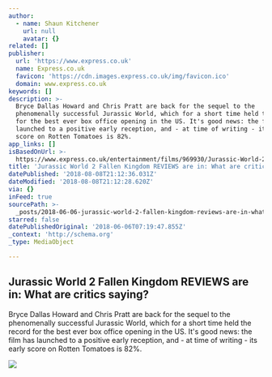 ```yaml
---
author:
  - name: Shaun Kitchener
    url: null
    avatar: {}
related: []
publisher:
  url: 'https://www.express.co.uk'
  name: Express.co.uk
  favicon: 'https://cdn.images.express.co.uk/img/favicon.ico'
  domain: www.express.co.uk
keywords: []
description: >-
  Bryce Dallas Howard and Chris Pratt are back for the sequel to the
  phenomenally successful Jurassic World, which for a short time held the record
  for the best ever box office opening in the US. It's good news: the film has
  launched to a positive early reception, and - at time of writing - its early
  score on Rotten Tomatoes is 82%.
app_links: []
isBasedOnUrl: >-
  https://www.express.co.uk/entertainment/films/969930/Jurassic-World-2-Fallen-Kingdom-reviews-Rotten-Tomatoes/amp
title: 'Jurassic World 2 Fallen Kingdom REVIEWS are in: What are critics saying?'
datePublished: '2018-08-08T21:12:36.031Z'
dateModified: '2018-08-08T21:12:28.620Z'
via: {}
inFeed: true
sourcePath: >-
  _posts/2018-06-06-jurassic-world-2-fallen-kingdom-reviews-are-in-what-are-cri.md
starred: false
datePublishedOriginal: '2018-06-06T07:19:47.855Z'
_context: 'http://schema.org'
_type: MediaObject

---
```

<article style=""><h1>Jurassic World 2 Fallen Kingdom REVIEWS are in: What are critics saying?</h1><p>Bryce Dallas Howard and Chris Pratt are back for the sequel to the phenomenally successful Jurassic World, which for a short time held the record for the best ever box office opening in the US. It's good news: the film has launched to a positive early reception, and - at time of writing - its early score on Rotten Tomatoes is 82%.</p><img src="https://cdn.images.express.co.uk/img/dynamic/36/750x445/969930.jpg" /></article>